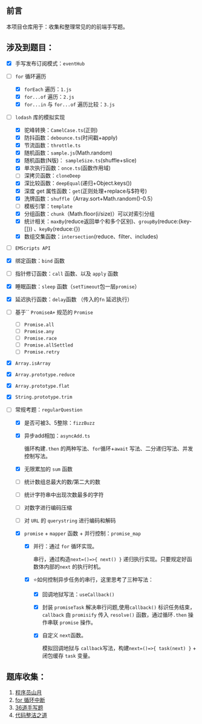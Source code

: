 ## 前言

本项目仓库用于：收集和整理常见的的前端手写题。

## 涉及到题目：

- [x] 手写发布订阅模式：`eventHub`

- [ ] `for` 循环遍历
  - [x] `forEach` 遍历：`1.js`
  - [x] `for...of` 遍历：`2.js`
  - [x] `for...in` 与 `for...of` 遍历比较：`3.js`

- [ ] `lodash` 库的模拟实现
  - [x] 驼峰转换：`CamelCase.ts`(正则)
  - [x] 防抖函数：`debounce.ts`(时间戳+apply)
  - [x] 节流函数：`throttle.ts`
  - [x] 随机函数：`sample.js`(Math.random)
  - [x] 随机函数(N版)： `sampleSize.ts`(shuffle+slice)
  - [x] 单次执行函数：`once.ts`(函数作用域)
  - [ ] 深拷贝函数：`cloneDeep`
  - [x] 深比较函数：`deepEqual`(递归+Object.keys())
  - [x] 深度 get 属性函数：`get`(正则处理+replace与$符号)
  - [x] 洗牌函数：`shuffle`（Array.sort+Math.random()-0.5）
  - [ ] 模板引擎：`template`
  - [x] 分组函数：`chunk`（Math.floor(i/size)）可以对索引分组
  - [x] 统计相关：`maxBy`(reduce返回单个和多个区别)、`groupBy`(reduce:{key-[]}) 、`keyBy`(reduce:{})
  - [x] 数组交集函数：`intersection`(reduce、filter、includes)

- [ ]  `EMScripts API`  

  - [x] 绑定函数：`bind` 函数
  - [ ] 指针修订函数：`call` 函数、以及 `apply` 函数
  - [x] 睡眠函数：`sleep` 函数（`setTimeout`包一层`promise`）
  - [x] 延迟执行函数：`delay`函数 （传入的`fn` 延迟执行）
  - [ ] 基于`` `PromiseA+` 规范的 `Promise` 
    - [ ] `Promise.all` 
    - [ ] `Promise.any`
    - [ ] `Promise.race`
    - [ ] `Promise.allSettled`
    - [ ] `Promise.retry`

  - [x] `Array.isArray`
  - [x] `Array.prototype.reduce`
  - [x] `Array.prototype.flat`
  - [x] `String.prototype.trim`

- [ ] 常规考题：`regularQuestion`

  - [x] 是否可被3、5整除：`fizzBuzz`

  - [x] 异步add相加：`asyncAdd.ts`

    循环构建`.then` 的两种写法、`for`循环+`await` 写法、二分递归写法、并发控制写法。

  - [x] 无限累加的 `sum` 函数

  - [ ] 统计数组总最大的数/第二大的数

  - [ ] 统计字符串中出现次数最多的字符

  - [ ] 对数字进行编码压缩

  - [ ] 对 `URL` 的 `querystring` 进行编码和解码

  - [x] `promise` + `mapper` 函数 + 并行控制：`promise_map`

    - [x] 并行：通过 `for` 循环实现。

      串行，通过构造`next=()=>{ next() }` 递归执行实现。只要规定好函数体内部的`next` 的执行时机。

    - [x] :star:如何控制异步任务的串行，这里思考了三种写法：

      - [x] 回调地狱写法：`useCallback()`

      - [x] 封装 `promiseTask` 解决串行问题,使用`callback()` 标识任务结束，`callback` 由 `promisify` 传入 `resolve()`  函数，通过循环`.then`  操作串联 `promise` 操作。

      - [x] 自定义 `next`函数。

        模拟回调地狱与 `callback`写法，构建`next=()=>{ task(next) }` +  闭包缓存 `task` 变量。

## 题库收集：

1. [程序员山月](https://q.shanyue.tech/roadmap/code.html)
2. [for 循环中断](https://segmentfault.com/a/1190000020176190)
2. [36道手写题](https://juejin.cn/post/6946022649768181774)
2. [代码整洁之道](https://github.com/beginor/clean-code-javascript)
